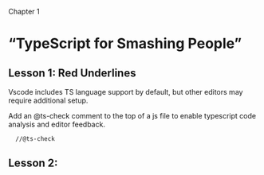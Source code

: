 Chapter 1
# “TypeScript for Smashing People”

## Lesson 1: Red Underlines

Vscode includes TS language support by default, but other editors may require additional setup.

Add an @ts-check comment to the top of a js file to enable typescript code analysis and editor feedback.

```
  //@ts-check
```

## Lesson 2:

